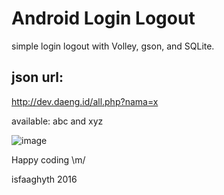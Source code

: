 # Android Login Logout
simple login logout with Volley, gson, and SQLite.

## json url:
http://dev.daeng.id/all.php?nama=x

available:
abc and xyz

![image](https://scontent-sit4-1.xx.fbcdn.net/v/t1.0-9/13319704_1689227851342171_30995776802629798_n.png?oh=273385db42631cece746b33a11a7ff43&oe=57F96944)

Happy coding \m/

isfaaghyth 2016
